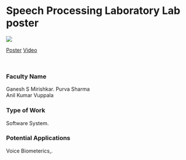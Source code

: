 # Speech Processing Laboratory Lab poster

![](01.%20Speech%20Processing%20Laboratory%20Lab%20poster.png)



[Poster](01.%20Speech%20Processing%20Laboratory%20Lab%20poster.pdf)
[Video](controls)

<br>


### Faculty Name

Ganesh S Mirishkar. Purva Sharma <br>
Anil Kumar Vuppala


### Type of Work

Software System.


### Potential Applications

Voice Biometerics,.
